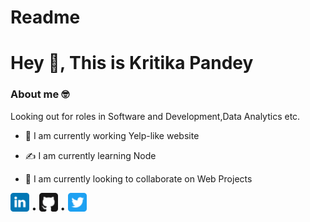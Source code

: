 # Readme
# Hey 👋, This is Kritika Pandey
### About me 🤓
Looking out for roles in Software and Development,Data Analytics etc.



- 💼 I am currently working Yelp-like website

- ✍️ I am currently learning Node

- 🌱  I am currently looking to collaborate on Web Projects

<a href = https://www.linkedin.com/in/kritika-pandey-611096190><img src=https://raw.githubusercontent.com/edent/SuperTinyIcons/master/images/svg/linkedin.svg height='30' weight='30'></a> • <a href = https://github.com/pandeykriti><img src=https://raw.githubusercontent.com/edent/SuperTinyIcons/master/images/svg/github.svg height='30' weight='30'></a> • <a href = https://twitter.com/Kritika30700348><img src=https://raw.githubusercontent.com/edent/SuperTinyIcons/master/images/svg/twitter.svg height='30' weight='30'></a>
